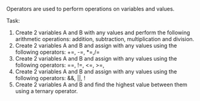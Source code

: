 Operators are used to perform operations on variables and values.

Task:

1. Create 2 variables A and B with any values and perform the following arithmetic operations: addition, subtraction, multiplication and division.
2. Create 2 variables A and B and assign with any values using the following operators: +=, -=, *=,/=
3. Create 2 variables A and B and assign with any values using the following operators: ==, !=, <=, >=,
4. Create 2 variables A and B and assign with any values using the following operators: &&, ||, !
5. Create 2 variables A and B and find the highest value between them using a ternary operator. 
